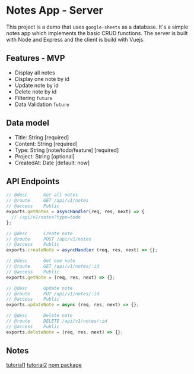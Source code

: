 # Notes App - Server

This project is a demo that uses `google-sheets` as a database. It's a simple notes app which implements the basic CRUD functions. The server is built with Node and Express and the client is build with Vuejs.

## Features - MVP

- Display all notes
- Display one note by id
- Update note by id
- Delete note by id
- Filtering `future`
- Data Validation `future`

## Data model

- Title: String [required]
- Content: String [required]
- Type: String [note/todo/feature] [required]
- Project: String [optional]
- CreatedAt: Date [default: now]

## API Endpoints

```js
// @desc      Get all notes
// @route     GET /api/v1/notes
// @access    Public
exports.getNotes = asyncHandler(req, res, next) => {
  // /api/v1/notes?type=todo
};

// @desc      Create note
// @route     POST /api/v1/notes
// @access    Public
exports.createNote = asyncHandler (req, res, next) => {};

// @desc      Get one note
// @route     GET /api/v1/notes/:id
// @access    Public
exports.getNote = (req, res, next) => {};

// @desc      Update note
// @route     PUT /api/v1/notes/:id
// @access    Public
exports.updateNote = async (req, res, next) => {};

// @desc      Delete note
// @route     DELETE /api/v1/notes/:id
// @access    Public
exports.deleteNote = (req, res, next) => {};

```

## Notes

 [tutorial1](https://www.youtube.com/watch?v=01YKQmia2Jw)
 [tutorial2](https://www.youtube.com/watch?v=ulOKYl5sHGk)
 [npm package](https://www.npmjs.com/package/google-spreadsheet)
